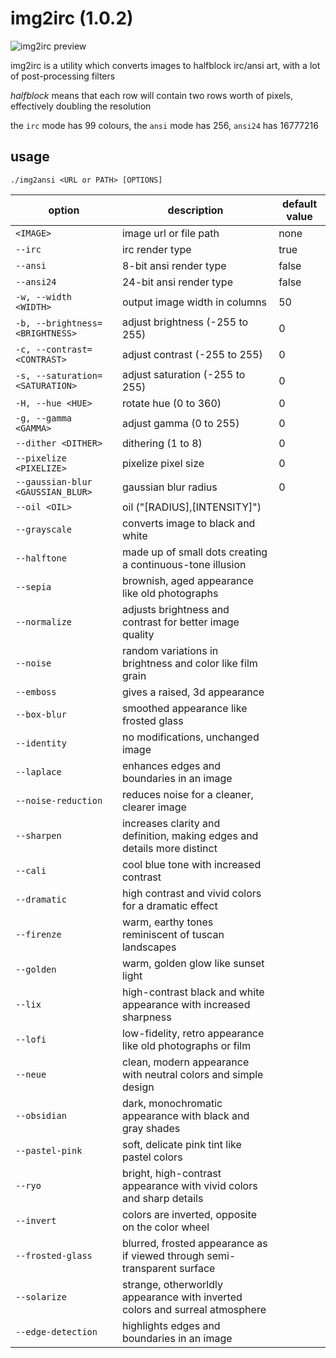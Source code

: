 # img2irc (1.0.2)
![img2irc preview](https://i.imgur.com/oetHhMB.png)

img2irc is a utility which converts images to halfblock irc/ansi art, with a lot of post-processing filters

*halfblock* means that each row will contain two rows worth of pixels, effectively doubling the resolution

the `irc` mode has 99 colours, the `ansi` mode has 256, `ansi24` has 16777216

## usage

`./img2ansi <URL or PATH> [OPTIONS]`

| option | description | default value |
| ------ | ----------- | ------------- |
| `<IMAGE>` | image url or file path | none |
| `--irc` | irc render type | true |
| `--ansi` | 8-bit ansi render type | false |
| `--ansi24` | 24-bit ansi render type | false |
| `-w, --width <WIDTH>` | output image width in columns | 50 |
| `-b, --brightness=<BRIGHTNESS>` | adjust brightness (-255 to 255) | 0 |
| `-c, --contrast=<CONTRAST>` | adjust contrast (-255 to 255) | 0 |
| `-s, --saturation=<SATURATION>` | adjust saturation (-255 to 255) | 0 |
| `-H, --hue <HUE>` | rotate hue (0 to 360) | 0 |
| `-g, --gamma <GAMMA>` | adjust gamma (0 to 255) | 0 |
| `--dither <DITHER>` | dithering (1 to 8) | 0 |
| `--pixelize <PIXELIZE>` | pixelize pixel size | 0 |
| `--gaussian-blur <GAUSSIAN_BLUR>` | gaussian blur radius | 0 |
| `--oil <OIL>` | oil ("[RADIUS],[INTENSITY]") | |
| `--grayscale` | converts image to black and white |
| `--halftone` | made up of small dots creating a continuous-tone illusion |
| `--sepia` | brownish, aged appearance like old photographs |
| `--normalize` | adjusts brightness and contrast for better image quality |
| `--noise` | random variations in brightness and color like film grain |
| `--emboss` | gives a raised, 3d appearance |
| `--box-blur` | smoothed appearance like frosted glass |
| `--identity` | no modifications, unchanged image |
| `--laplace` | enhances edges and boundaries in an image |
| `--noise-reduction` | reduces noise for a cleaner, clearer image |
| `--sharpen` | increases clarity and definition, making edges and details more distinct |
| `--cali` | cool blue tone with increased contrast |
| `--dramatic` | high contrast and vivid colors for a dramatic effect |
| `--firenze` | warm, earthy tones reminiscent of tuscan landscapes |
| `--golden` | warm, golden glow like sunset light |
| `--lix` | high-contrast black and white appearance with increased sharpness |
| `--lofi` | low-fidelity, retro appearance like old photographs or film |
| `--neue` | clean, modern appearance with neutral colors and simple design |
| `--obsidian` | dark, monochromatic appearance with black and gray shades |
| `--pastel-pink` | soft, delicate pink tint like pastel colors |
| `--ryo` | bright, high-contrast appearance with vivid colors and sharp details |
| `--invert` | colors are inverted, opposite on the color wheel |
| `--frosted-glass` | blurred, frosted appearance as if viewed through semi-transparent surface |
| `--solarize` | strange, otherworldly appearance with inverted colors and surreal atmosphere |
| `--edge-detection` | highlights edges and boundaries in an image |

